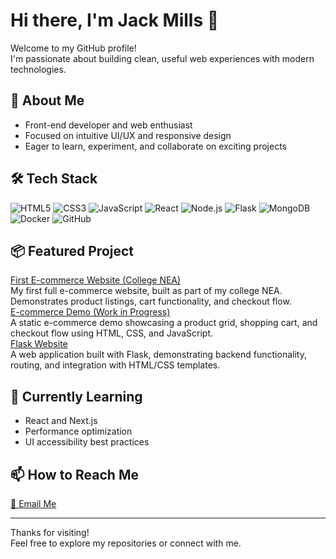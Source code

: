 # Hi there, I'm Jack Mills 👋

Welcome to my GitHub profile!  
I'm passionate about building clean, useful web experiences with modern technologies.

## 🚀 About Me
- Front-end developer and web enthusiast
- Focused on intuitive UI/UX and responsive design
- Eager to learn, experiment, and collaborate on exciting projects

## 🛠️ Tech Stack
![HTML5](https://img.shields.io/badge/HTML5-E34F26?logo=html5&logoColor=white)
![CSS3](https://img.shields.io/badge/CSS3-1572B6?logo=css3&logoColor=white)
![JavaScript](https://img.shields.io/badge/JavaScript-ES6+-F7DF1E?logo=javascript&logoColor=black)
![React](https://img.shields.io/badge/React-20232A?logo=react&logoColor=61DAFB)
![Node.js](https://img.shields.io/badge/Node.js-339933?logo=node.js&logoColor=white)
![Flask](https://img.shields.io/badge/Flask-000000?logo=flask&logoColor=white)
![MongoDB](https://img.shields.io/badge/MongoDB-47A248?logo=mongodb&logoColor=white)
![Docker](https://img.shields.io/badge/Docker-2496ED?logo=docker&logoColor=white)
![GitHub](https://img.shields.io/badge/GitHub-181717?logo=github&logoColor=white)


## 📦 Featured Project
[First E-commerce Website (College NEA)](https://github.com/jackmills05/)  
My first full e-commerce website, built as part of my college NEA. Demonstrates product listings, cart functionality, and checkout flow.  
[E-commerce Demo (Work in Progress)](https://github.com/jackmills05/e-commerce-website)  
A static e-commerce demo showcasing a product grid, shopping cart, and checkout flow using HTML, CSS, and JavaScript.  
[Flask Website](https://github.com/jackmills05/Flask-Website)  
A web application built with Flask, demonstrating backend functionality, routing, and integration with HTML/CSS templates.  
## 🌱 Currently Learning
- React and Next.js
- Performance optimization
- UI accessibility best practices

## 📫 How to Reach Me
[📧 Email Me](mailto:jackmills344@gmail.com)

---

Thanks for visiting!  
Feel free to explore my repositories or connect with me.
